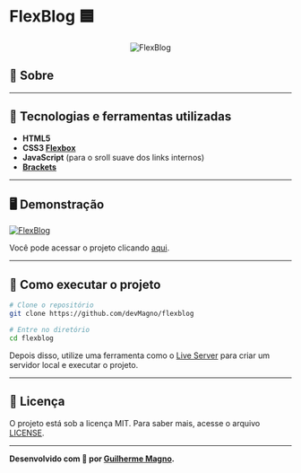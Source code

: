 # FlexBlog 🟦
<p align="center">
<img src="https://i.imgur.com/6Dx5SPF.png" alt="FlexBlog" title="FlexBlog">
</p>

## 📖 Sobre   


---

## 🚀 Tecnologias e ferramentas utilizadas
- **HTML5**
- **CSS3 [Flexbox](https://developer.mozilla.org/pt-BR/docs/Web/CSS/CSS_Flexible_Box_Layout/Conceitos_Basicos_do_Flexbox)**
- **JavaScript** (para o sroll suave dos links internos)
- **[Brackets](http://brackets.io/)** 

---

## 🖥️ Demonstração
[![FlexBlog](https://i.imgur.com/DIdmfIb.png "Clique para acessar o projeto")](https://devmagno.github.io/flexblog/ "Clique para acessar o projeto")   

Você pode acessar o projeto clicando [aqui](https://devmagno.github.io/flexblog/).

---

## 🔧 Como executar o projeto

```bash
# Clone o repositório
git clone https://github.com/devMagno/flexblog

# Entre no diretório
cd flexblog
```
Depois disso, utilize uma ferramenta como o [Live Server](https://marketplace.visualstudio.com/items?itemName=ritwickdey.LiveServer) para criar um servidor local e executar o projeto.

---

## 📝 Licença

O projeto está sob a licença MIT. Para saber mais, acesse o arquivo [LICENSE](https://github.com/devMagno/flexblog/blob/main/LICENSE).

---
**Desenvolvido com 💙 por [Guilherme Magno](https://github.com/devmagno/).**